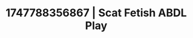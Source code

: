 ---
categories:
- Erotic AI content
- Kinky dreams
- Pegging play
- Erotic escapism
- Mask kink
image: /assets/images/1747788356867.jpg
layout: post
seo:
  description: Featured content with high-quality ABDL Play, Scat Fetish. HD images
    available.
  keywords: ABDL Play, Scat Fetish
  og_image: /assets/images/1747788356867.jpg
  schema_type: VisualArtwork
tags:
- ABDL Play
- '#1747788356867'
- Scat Fetish
title: 1747788356867 | Scat Fetish ABDL Play
---